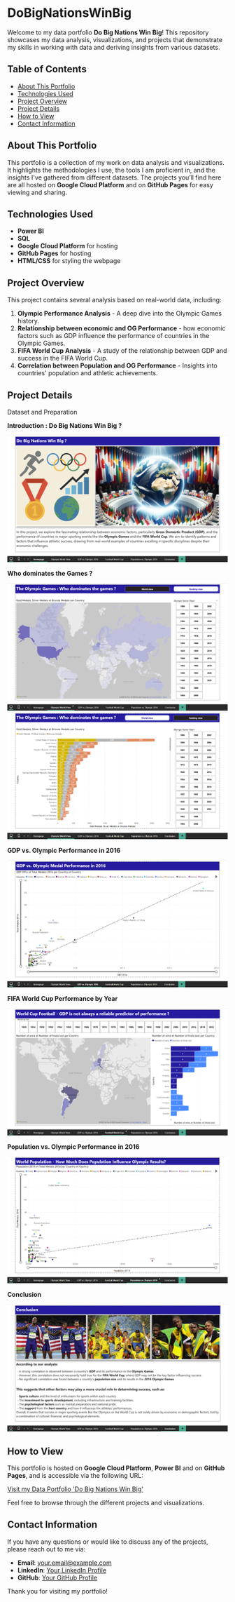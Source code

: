 # DoBigNationsWinBig

Welcome to my data portfolio **Do Big Nations Win Big**! This repository showcases my data analysis, visualizations, and projects that demonstrate my skills in working with data and deriving insights from various datasets.

## Table of Contents
- [About This Portfolio](#about-this-portfolio)
- [Technologies Used](#technologies-used)
- [Project Overview](#project-overview)
- [Project Details](#project-details)
- [How to View](#how-to-view)
- [Contact Information](#contact-information)

## About This Portfolio

This portfolio is a collection of my work on data analysis and visualizations. It highlights the methodologies I use, the tools I am proficient in, and the insights I've gathered from different datasets. The projects you’ll find here are all hosted on **Google Cloud Platform** and on **GitHub Pages** for easy viewing and sharing.

## Technologies Used

- **Power BI**
- **SQL**
- **Google Cloud Platform** for hosting
- **GitHub Pages** for hosting
- **HTML/CSS** for styling the webpage

## Project Overview

This project contains several analysis based on real-world data, including:
1. **Olympic Performance Analysis** - A deep dive into the Olympic Games history.
2. **Relationship between economic and OG Performance** - how economic factors such as GDP influence the performance of countries in the Olympic Games.
3. **FIFA World Cup Analysis** - A study of the relationship between GDP and success in the FIFA World Cup.
4. **Correlation between Population and OG Performance** - Insights into countries' population and athletic achievements.

## Project Details

Dataset and Preparation

**Introduction : Do Big Nations Win Big ?**

![Image cannot display](https://github.com/boris-mind/DoBigNationsWinBig/blob/main/imageDBNWB1.png)

**Who dominates the Games ?**

![Image cannot display](https://github.com/boris-mind/DoBigNationsWinBig/blob/main/imageDBNWB2.png)
![Image cannot display](https://github.com/boris-mind/DoBigNationsWinBig/blob/main/imageDBNWB2.2.png)

**GDP vs. Olympic Performance in 2016**

![Image cannot display](https://github.com/boris-mind/DoBigNationsWinBig/blob/main/imageDBNWB3.png)

**FIFA World Cup Performance by Year**

![Image cannot display](https://github.com/boris-mind/DoBigNationsWinBig/blob/main/imageDBNWB4.png)

**Population vs. Olympic Performance in 2016**

![Image cannot display](https://github.com/boris-mind/DoBigNationsWinBig/blob/main/imageDBNWB5.png)

**Conclusion**

![Image cannot display](https://github.com/boris-mind/DoBigNationsWinBig/blob/main/imageDBNWB6.png)

## How to View

This portfolio is hosted on **Google Cloud Platform**, **Power BI** and on **GitHub Pages**, and is accessible via the following URL:

[Visit my Data Portfolio 'Do Big Nations Win Big'](https://github.com/boris-mind/DoBigNationsWinBig)

Feel free to browse through the different projects and visualizations.

## Contact Information

If you have any questions or would like to discuss any of the projects, please reach out to me via:

- **Email**: your.email@example.com
- **LinkedIn**: [Your LinkedIn Profile](https://www.linkedin.com/in/)
- **GitHub**: [Your GitHub Profile](https://github.com/boris-mind)

Thank you for visiting my portfolio!
